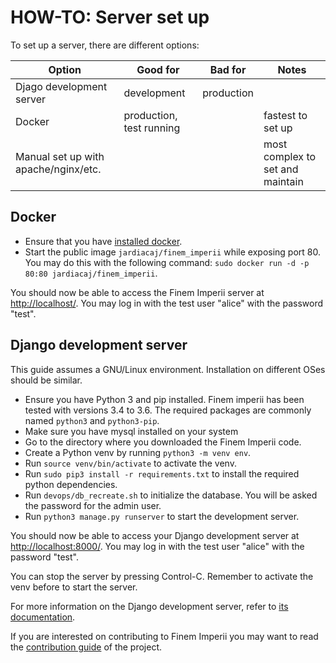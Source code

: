 # HOW-TO: Server set up

To set up a server, there are different options:

|Option | Good for | Bad for | Notes
|------ |--------- |-------- | -----
|Djago development server | development | production |
|Docker | production, test running | | fastest to set up
|Manual set up with apache/nginx/etc. | | | most complex to set and maintain

## Docker

- Ensure that you have [installed docker][2].
- Start the public image `jardiacaj/finem_imperii` while exposing
port 80. You may do this with the following command:
`sudo docker run -d -p 80:80 jardiacaj/finem_imperii`.

You should now be able to access the Finem Imperii server at
<http://localhost/>. You may log in with the test user
"alice" with the password "test".

## Django development server

This guide assumes a GNU/Linux environment. Installation on different
OSes should be similar.

- Ensure you have Python 3 and pip installed. Finem imperii has been
tested with versions 3.4 to 3.6. The required packages are commonly
named `python3` and `python3-pip`.
- Make sure you have mysql installed on your system
- Go to the directory where you downloaded the Finem Imperii code.
- Create a Python venv by running `python3 -m venv env`.
- Run `source venv/bin/activate` to activate the venv.
- Run `sudo pip3 install -r requirements.txt` to install the required
python dependencies.
- Run `devops/db_recreate.sh` to initialize the database. You will be
asked the password for the admin user.
- Run `python3 manage.py runserver` to start the development server.

You should now be able to access your Django development server at
<http://localhost:8000/>. You may log in with the test user
"alice" with the password "test".

You can stop the server by pressing Control-C. Remember to activate
the venv before to start the server.

For more information on the Django development server, refer to
[its documentation][1].

If you are interested on contributing to Finem Imperii you may want
to read the [contribution guide][3] of the project.

[1]: https://docs.djangoproject.com/en/1.11/ref/django-admin/#django-admin-runserver
[2]: https://docs.docker.com/engine/installation/
[3]: https://github.com/jardiacaj/finem_imperii/blob/master/CONTRIBUTING.md
